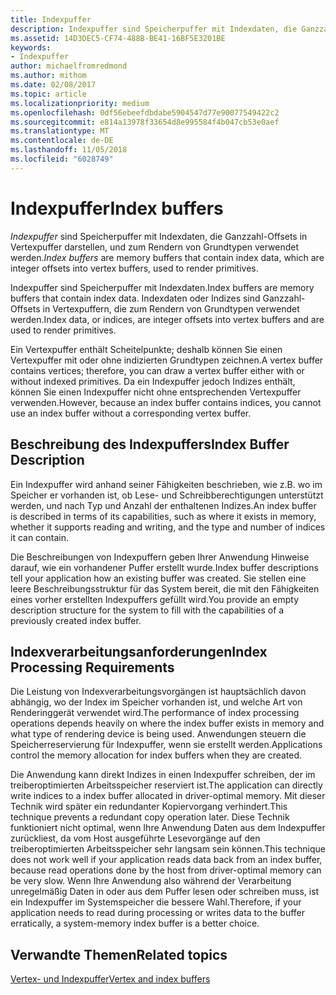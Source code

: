 ```yaml
---
title: Indexpuffer
description: Indexpuffer sind Speicherpuffer mit Indexdaten, die Ganzzahl-Offsets in Vertexpuffer darstellen, und zum Rendern von Grundtypen verwendet werden.
ms.assetid: 14D3DEC5-CF74-488B-BE41-16BF5E3201BE
keywords:
- Indexpuffer
author: michaelfromredmond
ms.author: mithom
ms.date: 02/08/2017
ms.topic: article
ms.localizationpriority: medium
ms.openlocfilehash: 0df56ebeefdbdabe5904547d77e90077549422c2
ms.sourcegitcommit: e814a13978f33654d8e995584f4b047cb53e0aef
ms.translationtype: MT
ms.contentlocale: de-DE
ms.lasthandoff: 11/05/2018
ms.locfileid: "6028749"
---
```

# <a name="index-buffers"></a><span data-ttu-id="cc9e8-104">Indexpuffer</span><span class="sxs-lookup"><span data-stu-id="cc9e8-104">Index buffers</span></span>


<span data-ttu-id="cc9e8-105">*Indexpuffer* sind Speicherpuffer mit Indexdaten, die Ganzzahl-Offsets in Vertexpuffer darstellen, und zum Rendern von Grundtypen verwendet werden.</span><span class="sxs-lookup"><span data-stu-id="cc9e8-105">*Index buffers* are memory buffers that contain index data, which are integer offsets into vertex buffers, used to render primitives.</span></span>

<span data-ttu-id="cc9e8-106">Indexpuffer sind Speicherpuffer mit Indexdaten.</span><span class="sxs-lookup"><span data-stu-id="cc9e8-106">Index buffers are memory buffers that contain index data.</span></span> <span data-ttu-id="cc9e8-107">Indexdaten oder Indizes sind Ganzzahl-Offsets in Vertexpuffern, die zum Rendern von Grundtypen verwendet werden.</span><span class="sxs-lookup"><span data-stu-id="cc9e8-107">Index data, or indices, are integer offsets into vertex buffers and are used to render primitives.</span></span>

<span data-ttu-id="cc9e8-108">Ein Vertexpuffer enthält Scheitelpunkte; deshalb können Sie einen Vertexpuffer mit oder ohne indizierten Grundtypen zeichnen.</span><span class="sxs-lookup"><span data-stu-id="cc9e8-108">A vertex buffer contains vertices; therefore, you can draw a vertex buffer either with or without indexed primitives.</span></span> <span data-ttu-id="cc9e8-109">Da ein Indexpuffer jedoch Indizes enthält, können Sie einen Indexpuffer nicht ohne entsprechenden Vertexpuffer verwenden.</span><span class="sxs-lookup"><span data-stu-id="cc9e8-109">However, because an index buffer contains indices, you cannot use an index buffer without a corresponding vertex buffer.</span></span>

## <a name="span-idindexbufferdescriptionspanspan-idindexbufferdescriptionspanspan-idindexbufferdescriptionspanindex-buffer-description"></a><span data-ttu-id="cc9e8-110"><span id="Index_Buffer_Description"></span><span id="index_buffer_description"></span><span id="INDEX_BUFFER_DESCRIPTION"></span>Beschreibung des Indexpuffers</span><span class="sxs-lookup"><span data-stu-id="cc9e8-110"><span id="Index_Buffer_Description"></span><span id="index_buffer_description"></span><span id="INDEX_BUFFER_DESCRIPTION"></span>Index Buffer Description</span></span>


<span data-ttu-id="cc9e8-111">Ein Indexpuffer wird anhand seiner Fähigkeiten beschrieben, wie z.B. wo im Speicher er vorhanden ist, ob Lese- und Schreibberechtigungen unterstützt werden, und nach Typ und Anzahl der enthaltenen Indizes.</span><span class="sxs-lookup"><span data-stu-id="cc9e8-111">An index buffer is described in terms of its capabilities, such as where it exists in memory, whether it supports reading and writing, and the type and number of indices it can contain.</span></span>

<span data-ttu-id="cc9e8-112">Die Beschreibungen von Indexpuffern geben Ihrer Anwendung Hinweise darauf, wie ein vorhandener Puffer erstellt wurde.</span><span class="sxs-lookup"><span data-stu-id="cc9e8-112">Index buffer descriptions tell your application how an existing buffer was created.</span></span> <span data-ttu-id="cc9e8-113">Sie stellen eine leere Beschreibungsstruktur für das System bereit, die mit den Fähigkeiten eines vorher erstellten Indexpuffers gefüllt wird.</span><span class="sxs-lookup"><span data-stu-id="cc9e8-113">You provide an empty description structure for the system to fill with the capabilities of a previously created index buffer.</span></span>

## <a name="span-idindexprocessingrequirementsspanspan-idindexprocessingrequirementsspanspan-idindexprocessingrequirementsspanindex-processing-requirements"></a><span data-ttu-id="cc9e8-114"><span id="Index_Processing_Requirements"></span><span id="index_processing_requirements"></span><span id="INDEX_PROCESSING_REQUIREMENTS"></span>Indexverarbeitungsanforderungen</span><span class="sxs-lookup"><span data-stu-id="cc9e8-114"><span id="Index_Processing_Requirements"></span><span id="index_processing_requirements"></span><span id="INDEX_PROCESSING_REQUIREMENTS"></span>Index Processing Requirements</span></span>


<span data-ttu-id="cc9e8-115">Die Leistung von Indexverarbeitungsvorgängen ist hauptsächlich davon abhängig, wo der Index im Speicher vorhanden ist, und welche Art von Renderinggerät verwendet wird.</span><span class="sxs-lookup"><span data-stu-id="cc9e8-115">The performance of index processing operations depends heavily on where the index buffer exists in memory and what type of rendering device is being used.</span></span> <span data-ttu-id="cc9e8-116">Anwendungen steuern die Speicherreservierung für Indexpuffer, wenn sie erstellt werden.</span><span class="sxs-lookup"><span data-stu-id="cc9e8-116">Applications control the memory allocation for index buffers when they are created.</span></span>

<span data-ttu-id="cc9e8-117">Die Anwendung kann direkt Indizes in einen Indexpuffer schreiben, der im treiberoptimierten Arbeitsspeicher reserviert ist.</span><span class="sxs-lookup"><span data-stu-id="cc9e8-117">The application can directly write indices to a index buffer allocated in driver-optimal memory.</span></span> <span data-ttu-id="cc9e8-118">Mit dieser Technik wird später ein redundanter Kopiervorgang verhindert.</span><span class="sxs-lookup"><span data-stu-id="cc9e8-118">This technique prevents a redundant copy operation later.</span></span> <span data-ttu-id="cc9e8-119">Diese Technik funktioniert nicht optimal, wenn Ihre Anwendung Daten aus dem Indexpuffer zurückliest, da vom Host ausgeführte Lesevorgänge auf den treiberoptimierten Arbeitsspeicher sehr langsam sein können.</span><span class="sxs-lookup"><span data-stu-id="cc9e8-119">This technique does not work well if your application reads data back from an index buffer, because read operations done by the host from driver-optimal memory can be very slow.</span></span> <span data-ttu-id="cc9e8-120">Wenn Ihre Anwendung also während der Verarbeitung unregelmäßig Daten in oder aus dem Puffer lesen oder schreiben muss, ist ein Indexpuffer im Systemspeicher die bessere Wahl.</span><span class="sxs-lookup"><span data-stu-id="cc9e8-120">Therefore, if your application needs to read during processing or writes data to the buffer erratically, a system-memory index buffer is a better choice.</span></span>

## <a name="span-idrelated-topicsspanrelated-topics"></a><span data-ttu-id="cc9e8-121"><span id="related-topics"></span>Verwandte Themen</span><span class="sxs-lookup"><span data-stu-id="cc9e8-121"><span id="related-topics"></span>Related topics</span></span>


[<span data-ttu-id="cc9e8-122">Vertex- und Indexpuffer</span><span class="sxs-lookup"><span data-stu-id="cc9e8-122">Vertex and index buffers</span></span>](vertex-and-index-buffers.md)

 

 




